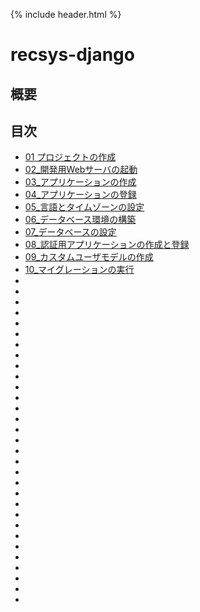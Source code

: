 {% include header.html %}

# recsys-django

## 概要

## 目次

- [01 プロジェクトの作成](ja/01.md)
- [02_開発用Webサーバの起動](ja/02.md)
- [03_アプリケーションの作成](ja/03.md)
- [04_アプリケーションの登録](ja/04.md)
- [05_言語とタイムゾーンの設定](ja/05.md)
- [06_データベース環境の構築](ja/06.md)
- [07_データベースの設定](ja/07.md)
- [08_認証用アプリケーションの作成と登録](ja/08.md)
- [09_カスタムユーザモデルの作成](ja/09.md)
- [10_マイグレーションの実行](ja/10.md)
- [](ja/.md)
- [](ja/.md)
- [](ja/.md)
- [](ja/.md)
- [](ja/.md)
- [](ja/.md)
- [](ja/.md)
- [](ja/.md)
- [](ja/.md)
- [](ja/.md)
- [](ja/.md)
- [](ja/.md)
- [](ja/.md)
- [](ja/.md)
- [](ja/.md)
- [](ja/.md)
- [](ja/.md)
- [](ja/.md)
- [](ja/.md)
- [](ja/.md)
- [](ja/.md)
- [](ja/.md)
- [](ja/.md)
- [](ja/.md)
- [](ja/.md)
- [](ja/.md)
- [](ja/.md)
- [](ja/.md)
- [](ja/.md)
- [](ja/.md)
- [](ja/.md)
